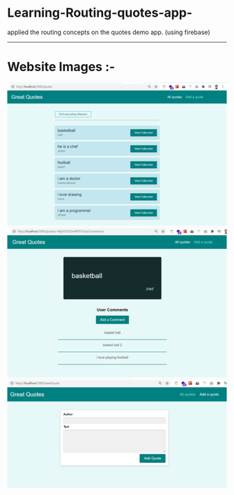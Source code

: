 # Learning-Routing-quotes-app-

applied the routing concepts on the quotes demo app.  (using firebase) 

---  

# Website Images :-

 ![alt tag](https://github.com/ahmedayman23455/Learning-Routing-quotes-app-/blob/e0661a3c493ebfec24a407642eaf004d61c249fd/src/assets/Capture.png)
  ![alt tag](https://github.com/ahmedayman23455/Learning-Routing-quotes-app-/blob/e0661a3c493ebfec24a407642eaf004d61c249fd/src/assets/Caputer2.png)
   ![alt tag](https://github.com/ahmedayman23455/Learning-Routing-quotes-app-/blob/e0661a3c493ebfec24a407642eaf004d61c249fd/src/assets/Capture3.png)
